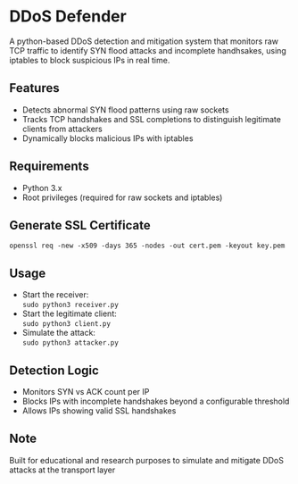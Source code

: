 # DDoS Defender
A python-based DDoS detection and mitigation system that monitors raw TCP traffic to identify SYN flood attacks and incomplete handhsakes, using iptables to block suspicious IPs in real time.

## Features
- Detects abnormal SYN flood patterns using raw sockets
- Tracks TCP handshakes and SSL completions to distinguish legitimate clients from attackers
- Dynamically blocks malicious IPs with iptables

## Requirements
- Python 3.x
- Root privileges (required for raw sockets and iptables)

## Generate SSL Certificate
```openssl req -new -x509 -days 365 -nodes -out cert.pem -keyout key.pem```

## Usage
- Start the receiver:  
``` sudo python3 receiver.py ```      
- Start the legitimate client:   
``` sudo python3 client.py ```  
- Simulate the attack:  
``` sudo python3 attacker.py ```  

## Detection Logic 
- Monitors SYN vs ACK count per IP
- Blocks IPs with incomplete handshakes beyond a configurable threshold
- Allows IPs showing valid SSL handshakes

## Note
Built for educational and research purposes to simulate and mitigate DDoS attacks at the transport layer
